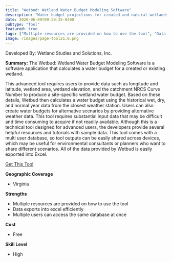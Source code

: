 ```yaml
---
title: "Wetbud: Wetland Water Budget Modeling Software"
description: "Water budget projections for created and natural wetlands"
date: 2020-06-09T09:39:35-0400
pubtype: "Tool"
featured: true
tags: ["Multiple resources are provided on how to use the tool", "Data exports into excel efficiently", "Multiple users can access the same database at once"]
image: /images/page-tool21.0.png
---
```

Developed By: Wetland Studies and Solutions, Inc.

**Summary:** The Wetbud: Wetland Water Budget Modeling Software is a software application that calculates a water budget for a created or existing wetland. 

This advanced tool requires users to provide data such as longitude and latitude, wetland area, wetland elevation, and the catchment NRCS Curve Number to produce a site-specific wetland water budget. Based on these details, Wetbud then calculates a water budget using the historical wet, dry, and normal year data from the closest weather station. Users can also create water budgets for alternative scenarios by providing alternative weather data. This tool requires substantial input data that may be difficult and time consuming to acquire if not readily available. Although this is a technical tool designed for advanced users, the developers provide several helpful resources and tutorials with sample data. This tool comes with a multi user database, so tool outputs can be easily shared across devices, which may be useful for environmental consultants or planners who want to share different scenarios. All of the data provided by Wetbud is easily exported into Excel.

<a href="http://www.landrehab.org/WETBUD" target="_blank">Get This Tool</a>

__**Geographic Coverage**__
-  Virginia

__**Strengths**__
-  Multiple resources are provided on how to use the tool
-   Data exports into excel efficiently
-   Multiple users can access the same database at once

__**Cost**__
- Free

__**Skill Level**__
- High
